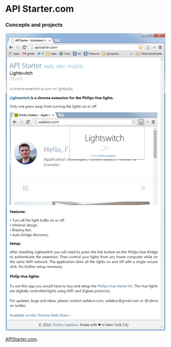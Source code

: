 
# API Starter.com

### Concepts and projects

![APIStarter.com version 1](/apistarter-v2.png?raw=true "APIStarter.com version 1")

[APIStarter.com](http://apistarter.com/ "APIStarter.com").